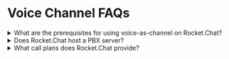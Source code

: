 # Voice Channel FAQs

<details>

<summary>What are the prerequisites for using voice-as-channel on Rocket.Chat?</summary>

For using VoIP on your Rocket.Chat instance you need:

* WebRTC-based browser (Chrome/FF/Safari/Chromium-based edge)
* A PBX server (We used **Asterisk** Version 16.19.0 (With PJSIP stack))
* SIP trunk provider.



</details>

<details>

<summary>Does Rocket.Chat host a PBX server?</summary>

No. Rocket.Chat does not host any PBX server. It's up to you to get your own PBX server.

</details>

<details>

<summary>What call plans does Rocket.Chat provide?</summary>

Rocket.Chat does not provide any call plans. You have to get them from your PBX provider.

</details>

